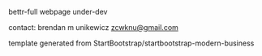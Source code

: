 bettr-full webpage under-dev

contact: brendan m unikewicz <zcwknu@gmail.com>

template generated from StartBootstrap/startbootstrap-modern-business
